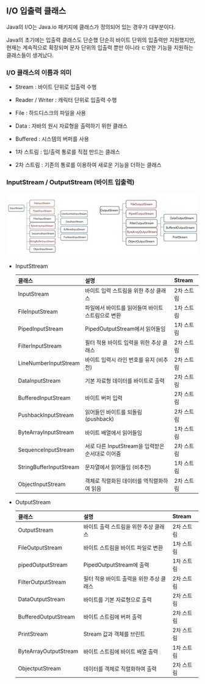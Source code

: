 

## I/O 입출력 클래스

Java의 I/O는 Java.io 패키지에 클래스가 정의되어 있는 경우가 대부분이다.

Java의 초기에는 입출력 클래스도 단순했 단순히 바이트 단위의 입출력만 지원했지만, 현재는 계속적으로 확장되며 문자 단위의 입출력 뿐만 아니라 ㄷ양한 기능을 지원하는 클래스들이 생겨났다.

### I/O 클래스의 이름과 의미

- Stream : 바이트 단위로 입출력 수행

- Reader / Writer : 캐릭터 단위로 입출력 수행

- File : 하드디스크의 파일을 사용

- Data : 자바의 원시 자료형을 출력하기 위한 클래스

- Buffered : 시스템의 버퍼를 사용

  

- 1차 스트림 : 입/출력 통로를 직접 만드는 클래스

- 2차 스트림 : 기존의 통로를 이용하여 새로운 기능을 더하는 클래스



### InputStream / OutputStream (바이트 입출력)

![바이트 입출력](./image/io_class.jpeg)

- InputSttream

  | 클래스                  | 설명                                              | Stream     |
  | ----------------------- | ------------------------------------------------- | ---------- |
  | InputStream             | 바이트 입력 스트림을 위한 추상 클래스             | 2차 스트림 |
  | FileInputStream         | 파일에서 바이트를 읽어들여 바이트 스트림으로 변환 | 1차 스트림 |
  | PipedInputStream        | PipedOutputStream에서 읽어들임                    | 1차 스트림 |
  | FilterInputStream       | 필터 적용 바이트 입력을 위한 추상 클래스          | 2차 스트림 |
  | LineNumberInputStream   | 바이트 입력시 라인 번호를 유지 (비추천)           | 2차 스트림 |
  | DataInputStream         | 기본 자료형 데이터를 바이트로 출력                | 2차 스트림 |
  | BufferedInputStream     | 바이트 버퍼 입력                                  | 2차 스트림 |
  | PushbackInputStream     | 읽어들인 바이트를 되돌림 (pushback)               | 2차 스트림 |
  | ByteArrayInputStream    | 바이트 배열에서 읽어들임                          | 1차 스트림 |
  | SequenceInputStream     | 서로 다른 InputStream을 입력받은 순서대로 이어줌  | 2차 스트림 |
  | StringBufferInputStream | 문자열에서 읽어들임 (비추천)                      | 1차 스트림 |
  | ObjectInputStream       | 객체로 직렬화된 데이터를 역직렬화하여 읽음        | 2차 스트림 |

- OutputStream

  | 클래스                | 설명                                     | Stream     |
  | --------------------- | ---------------------------------------- | ---------- |
  | OutputStream          | 바이트 출력 스트림을 위한 추상 클래스    | 2차 스트림 |
  | FileOutputStream      | 바이트 스트림을 바이트 파일로 변환       | 1차 스트림 |
  | pipedOutputStream     | PipedOutputStream에 출력                 | 1차 스트림 |
  | FilterOutputStream    | 필터 적용 바이트 출력을 위한 추상 클래스 | 2차 스트림 |
  | DataOutputStream      | 바이트를 기본 자료형으로 출력            | 2차 스트림 |
  | BufferedOutputStream  | 바이트 스트림에 버퍼 출력                | 2차 스트림 |
  | PrintStream           | Stream 값과 객체를 브린트                | 2차 스트림 |
  | ByteArrayOutputStream | 바이트 스트림에 바이트 배열 출력         | 1차 스트림 |
  | ObjectputStream       | 데이터를 객체로 직렬화하여 출력          | 2차 스트림 |

  